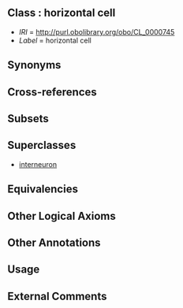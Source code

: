 
## Class : horizontal cell

 * *IRI* = http://purl.obolibrary.org/obo/CL_0000745
 * *Label* = horizontal cell

## Synonyms


## Cross-references


## Subsets


## Superclasses

 * [interneuron](../../CL/99/CL_0000099.md)

## Equivalencies


## Other Logical Axioms


## Other Annotations


## Usage


## External Comments

